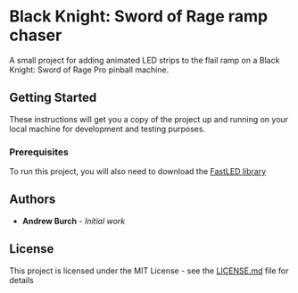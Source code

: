 # Black Knight: Sword of Rage ramp chaser

A small project for adding animated LED strips to the flail ramp on a Black Knight: Sword of Rage Pro pinball machine.

## Getting Started

These instructions will get you a copy of the project up and running on your local machine for development and testing purposes.

### Prerequisites

To run this project, you will also need to download the [FastLED library](https://github.com/FastLED/FastLED)

## Authors

* **Andrew Burch** - *Initial work*

## License

This project is licensed under the MIT License - see the [LICENSE.md](LICENSE.md) file for details
